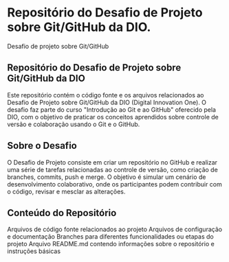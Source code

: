 # Repositório do Desafio de Projeto sobre Git/GitHub da DIO.
Desafio de projeto sobre Git/GitHub

## Repositório do Desafio de Projeto sobre Git/GitHub da DIO
Este repositório contém o código fonte e os arquivos relacionados ao Desafio de Projeto sobre Git/GitHub da DIO (Digital Innovation One). O desafio faz parte do curso "Introdução ao Git e ao GitHub" oferecido pela DIO, com o objetivo de praticar os conceitos aprendidos sobre controle de versão e colaboração usando o Git e o GitHub.

## Sobre o Desafio
O Desafio de Projeto consiste em criar um repositório no GitHub e realizar uma série de tarefas relacionadas ao controle de versão, como criação de branches, commits, push e merge. O objetivo é simular um cenário de desenvolvimento colaborativo, onde os participantes podem contribuir com o código, revisar e mesclar as alterações.

## Conteúdo do Repositório
Arquivos de código fonte relacionados ao projeto
Arquivos de configuração e documentação
Branches para diferentes funcionalidades ou etapas do projeto
Arquivo README.md contendo informações sobre o repositório e instruções básicas
